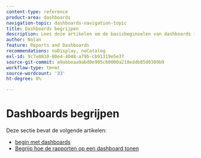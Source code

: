 ```yaml
---
content-type: reference
product-area: dashboards
navigation-topic: dashboards-navigation-topic
title: Dashboards begrijpen
description: Lees deze artikelen om de basisbeginselen van dashboards in Adobe Workfront te begrijpen.
author: Nolan
feature: Reports and Dashboards
recommendations: noDisplay, noCatalog
exl-id: 9c7e0810-80e4-4048-a79b-cb91319e5e37
source-git-commit: a9abbeaa9abd0e905c60000a218eddb85d0389b9
workflow-type: tm+mt
source-wordcount: '33'
ht-degree: 0%

---
```


# Dashboards begrijpen

<!-- Audited: 1/2025 -->

Deze sectie bevat de volgende artikelen:

* [ begin met dashboards ](../../../reports-and-dashboards/dashboards/understanding-dashboards/get-started-dashboards.md)
* [Begrijp hoe de rapporten op een dashboard tonen](../../../reports-and-dashboards/dashboards/understanding-dashboards/understand-how-reports-display-dashboard.md)
